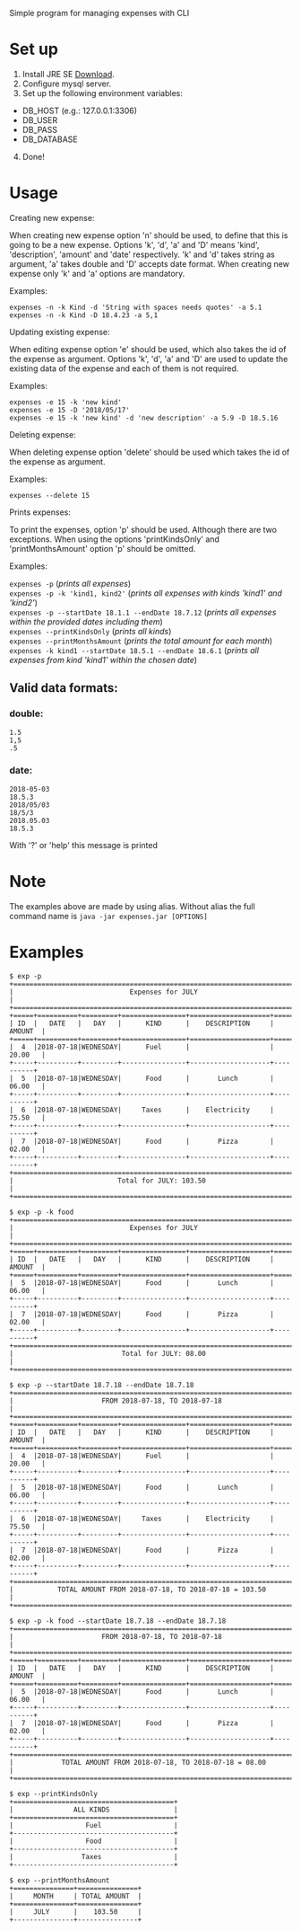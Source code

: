 Simple program for managing expenses with CLI

# Set up
1. Install JRE SE [Download](http://www.oracle.com/technetwork/java/javase/downloads/server-jre8-downloads-2133154.html).
2. Configure mysql server.
3. Set up the following environment variables:
 - DB_HOST (e.g.: 127.0.0.1:3306)
 - DB_USER
 - DB_PASS
 - DB_DATABASE 
4. Done!

# Usage
Creating new expense:

When creating new expense option 'n' should be used,
to define that this is going to be a new expense.
Options 'k', 'd', 'a' and 'D' means 'kind', 'description',
'amount' and 'date' respectively. 'k' and 'd' takes string as
argument, 'a' takes double and 'D' accepts date format. When
creating new expense only 'k' and 'a' options are mandatory.

Examples:

```
expenses -n -k Kind -d 'String with spaces needs quotes' -a 5.1 
expenses -n -k Kind -D 18.4.23 -a 5,1
```  

Updating existing expense:

When editing expense option 'e' should be used, which also takes
the id of the expense as argument. Options 'k', 'd', 'a' and 'D'
are used to update the existing data of the expense and each of
them is not required.

Examples:

```
expenses -e 15 -k 'new kind' 
expenses -e 15 -D '2018/05/17'
expenses -e 15 -k 'new kind' -d 'new description' -a 5.9 -D 18.5.16
```  

Deleting expense:

When deleting expense option 'delete' should be used which takes
the id of the expense as argument.

Examples:

```expenses --delete 15```  

Prints expenses:

To print the expenses, option 'p' should be used. Although there are two
exceptions. When using the options 'printKindsOnly' and 'printMonthsAmount'
option 'p' should be omitted.

Examples:

```expenses -p``` (*prints all expenses*)  
```expenses -p -k 'kind1, kind2'``` (*prints all expenses with kinds 'kind1' and 'kind2'*)  
```expenses -p --startDate 18.1.1 --endDate 18.7.12``` (*prints all expenses within the provided dates including them*)  
```expenses --printKindsOnly``` (*prints all kinds*)  
```expenses --printMonthsAmount``` (*prints the total amount for each month*)  
```expenses -k kind1 --startDate 18.5.1 --endDate 18.6.1``` (*prints all expenses from kind 'kind1' within the chosen date*)

## Valid data formats:

### double:
```
1.5
1,5
.5
``` 
### date:
```
2018-05-03
18.5.3
2018/05/03
18/5/3
2018.05.03
18.5.3
```

With '?' or 'help' this message is printed

# Note
The examples above are made by using alias. Without alias the full command name is ```java -jar expenses.jar [OPTIONS]```

# Examples
```
$ exp -p
+===========================================================================+
|                             Expenses for JULY                             |
+===========================================================================+
+=====+==========+=========+================+====================+==========+
| ID  |   DATE   |   DAY   |      KIND      |    DESCRIPTION     |  AMOUNT  |
+=====+==========+=========+================+====================+==========+
|  4  |2018-07-18|WEDNESDAY|      Fuel      |                    |  20.00   |
+-----+----------+---------+----------------+--------------------+----------+
|  5  |2018-07-18|WEDNESDAY|      Food      |       Lunch        |  06.00   |
+-----+----------+---------+----------------+--------------------+----------+
|  6  |2018-07-18|WEDNESDAY|     Taxes      |    Electricity     |  75.50   |
+-----+----------+---------+----------------+--------------------+----------+
|  7  |2018-07-18|WEDNESDAY|      Food      |       Pizza        |  02.00   |
+-----+----------+---------+----------------+--------------------+----------+
+===========================================================================+
|                          Total for JULY: 103.50                           |
+===========================================================================+
```
```
$ exp -p -k food
+===========================================================================+
|                             Expenses for JULY                             |
+===========================================================================+
+=====+==========+=========+================+====================+==========+
| ID  |   DATE   |   DAY   |      KIND      |    DESCRIPTION     |  AMOUNT  |
+=====+==========+=========+================+====================+==========+
|  5  |2018-07-18|WEDNESDAY|      Food      |       Lunch        |  06.00   |
+-----+----------+---------+----------------+--------------------+----------+
|  7  |2018-07-18|WEDNESDAY|      Food      |       Pizza        |  02.00   |
+-----+----------+---------+----------------+--------------------+----------+
+===========================================================================+
|                           Total for JULY: 08.00                           |
+===========================================================================+
```
```
$ exp -p --startDate 18.7.18 --endDate 18.7.18
+===========================================================================+
|                      FROM 2018-07-18, TO 2018-07-18                       |
+===========================================================================+
+=====+==========+=========+================+====================+==========+
| ID  |   DATE   |   DAY   |      KIND      |    DESCRIPTION     |  AMOUNT  |
+=====+==========+=========+================+====================+==========+
|  4  |2018-07-18|WEDNESDAY|      Fuel      |                    |  20.00   |
+-----+----------+---------+----------------+--------------------+----------+
|  5  |2018-07-18|WEDNESDAY|      Food      |       Lunch        |  06.00   |
+-----+----------+---------+----------------+--------------------+----------+
|  6  |2018-07-18|WEDNESDAY|     Taxes      |    Electricity     |  75.50   |
+-----+----------+---------+----------------+--------------------+----------+
|  7  |2018-07-18|WEDNESDAY|      Food      |       Pizza        |  02.00   |
+-----+----------+---------+----------------+--------------------+----------+
+===========================================================================+
|           TOTAL AMOUNT FROM 2018-07-18, TO 2018-07-18 = 103.50            |
+===========================================================================+
```
```
$ exp -p -k food --startDate 18.7.18 --endDate 18.7.18
+===========================================================================+
|                      FROM 2018-07-18, TO 2018-07-18                       |
+===========================================================================+
+=====+==========+=========+================+====================+==========+
| ID  |   DATE   |   DAY   |      KIND      |    DESCRIPTION     |  AMOUNT  |
+=====+==========+=========+================+====================+==========+
|  5  |2018-07-18|WEDNESDAY|      Food      |       Lunch        |  06.00   |
+-----+----------+---------+----------------+--------------------+----------+
|  7  |2018-07-18|WEDNESDAY|      Food      |       Pizza        |  02.00   |
+-----+----------+---------+----------------+--------------------+----------+
+===========================================================================+
|            TOTAL AMOUNT FROM 2018-07-18, TO 2018-07-18 = 08.00            |
+===========================================================================+
```
```
$ exp --printKindsOnly
+========================================+
|               ALL KINDS                |
+========================================+
|                  Fuel                  |
+----------------------------------------+
|                  Food                  |
+----------------------------------------+
|                 Taxes                  |
+----------------------------------------+
```
```
$ exp --printMonthsAmount
+===============+===============+
|     MONTH     | TOTAL AMOUNT  |
+===============+===============+
|     JULY      |    103.50     |
+---------------+---------------+
```